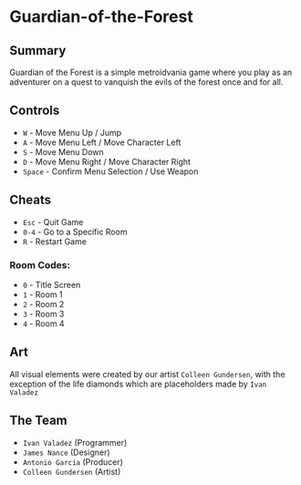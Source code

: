 # Guardian-of-the-Forest

## Summary
Guardian of the Forest is a simple metroidvania game where you play as an adventurer on a quest to vanquish the evils of the forest once and for all.

## Controls
* `W` - Move Menu Up / Jump
* `A` - Move Menu Left / Move Character Left
* `S` - Move Menu Down
* `D` - Move Menu Right / Move Character Right
* `Space` - Confirm Menu Selection / Use Weapon

## Cheats
* `Esc` - Quit Game
* `0-4` - Go to a Specific Room
* `R` - Restart Game

### Room Codes:
* `0` - Title Screen
* `1` - Room 1
* `2` - Room 2
* `3` - Room 3
* `4` - Room 4

## Art
All visual elements were created by our artist `Colleen Gundersen`, with the exception of the life diamonds which are placeholders made by `Ivan Valadez`

## The Team
* `Ivan Valadez` (Programmer)
* `James Nance` (Designer)
* `Antonio Garcia` (Producer)
* `Colleen Gundersen` (Artist)